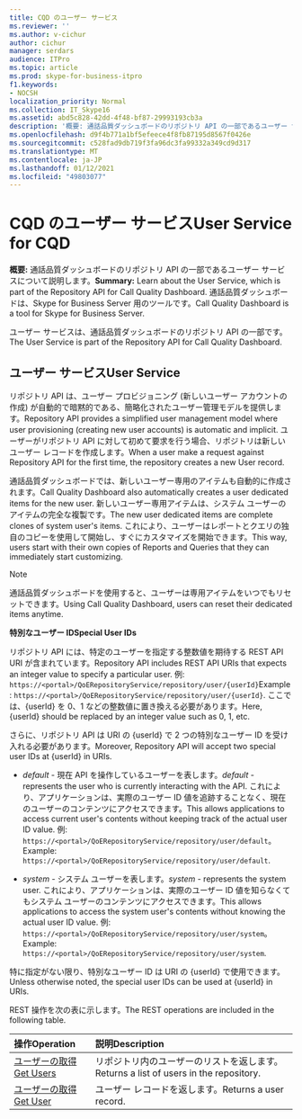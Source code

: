 ```yaml
---
title: CQD のユーザー サービス
ms.reviewer: ''
ms.author: v-cichur
author: cichur
manager: serdars
audience: ITPro
ms.topic: article
ms.prod: skype-for-business-itpro
f1.keywords:
- NOCSH
localization_priority: Normal
ms.collection: IT_Skype16
ms.assetid: abd5c828-42dd-4f48-bf87-29993193cb3a
description: '概要: 通話品質ダッシュボードのリポジトリ API の一部であるユーザー サービスについて説明します。 通話品質ダッシュボードは、Skype for Business Server 用のツールです。'
ms.openlocfilehash: d9f4b771a1bf5efeece4f8fb87195d8567f0426e
ms.sourcegitcommit: c528fad9db719f3fa96dc3fa99332a349cd9d317
ms.translationtype: MT
ms.contentlocale: ja-JP
ms.lasthandoff: 01/12/2021
ms.locfileid: "49803077"
---
```

# <a name="user-service-for-cqd"></a><span data-ttu-id="d4741-104">CQD のユーザー サービス</span><span class="sxs-lookup"><span data-stu-id="d4741-104">User Service for CQD</span></span>
 
<span data-ttu-id="d4741-105">**概要:** 通話品質ダッシュボードのリポジトリ API の一部であるユーザー サービスについて説明します。</span><span class="sxs-lookup"><span data-stu-id="d4741-105">**Summary:** Learn about the User Service, which is part of the Repository API for Call Quality Dashboard.</span></span> <span data-ttu-id="d4741-106">通話品質ダッシュボードは、Skype for Business Server 用のツールです。</span><span class="sxs-lookup"><span data-stu-id="d4741-106">Call Quality Dashboard is a tool for Skype for Business Server.</span></span>
  
<span data-ttu-id="d4741-107">ユーザー サービスは、通話品質ダッシュボードのリポジトリ API の一部です。</span><span class="sxs-lookup"><span data-stu-id="d4741-107">The User Service is part of the Repository API for Call Quality Dashboard.</span></span>
  
## <a name="user-service"></a><span data-ttu-id="d4741-108">ユーザー サービス</span><span class="sxs-lookup"><span data-stu-id="d4741-108">User Service</span></span>

<span data-ttu-id="d4741-109">リポジトリ API は、ユーザー プロビジョニング (新しいユーザー アカウントの作成) が自動的で暗黙的である、簡略化されたユーザー管理モデルを提供します。</span><span class="sxs-lookup"><span data-stu-id="d4741-109">Repository API provides a simplified user management model where user provisioning (creating new user accounts) is automatic and implicit.</span></span> <span data-ttu-id="d4741-110">ユーザーがリポジトリ API に対して初めて要求を行う場合、リポジトリは新しいユーザー レコードを作成します。</span><span class="sxs-lookup"><span data-stu-id="d4741-110">When a user make a request against Repository API for the first time, the repository creates a new User record.</span></span> 
  
<span data-ttu-id="d4741-111">通話品質ダッシュボードでは、新しいユーザー専用のアイテムも自動的に作成されます。</span><span class="sxs-lookup"><span data-stu-id="d4741-111">Call Quality Dashboard also automatically creates a user dedicated items for the new user.</span></span> <span data-ttu-id="d4741-112">新しいユーザー専用アイテムは、システム ユーザーのアイテムの完全な複製です。</span><span class="sxs-lookup"><span data-stu-id="d4741-112">The new user dedicated items are complete clones of system user's items.</span></span> <span data-ttu-id="d4741-113">これにより、ユーザーはレポートとクエリの独自のコピーを使用して開始し、すぐにカスタマイズを開始できます。</span><span class="sxs-lookup"><span data-stu-id="d4741-113">This way, users start with their own copies of Reports and Queries that they can immediately start customizing.</span></span> 
  
> [!NOTE]
> <span data-ttu-id="d4741-114">通話品質ダッシュボードを使用すると、ユーザーは専用アイテムをいつでもリセットできます。</span><span class="sxs-lookup"><span data-stu-id="d4741-114">Using Call Quality Dashboard, users can reset their dedicated items anytime.</span></span> 
  
 <span data-ttu-id="d4741-115">**特別なユーザー ID**</span><span class="sxs-lookup"><span data-stu-id="d4741-115">**Special User IDs**</span></span>
  
<span data-ttu-id="d4741-116">リポジトリ API には、特定のユーザーを指定する整数値を期待する REST API URI が含まれています。</span><span class="sxs-lookup"><span data-stu-id="d4741-116">Repository API includes REST API URIs that expects an integer value to specify a particular user.</span></span> <span data-ttu-id="d4741-117">例: `https://<portal>/QoERepositoryService/repository/user/{userId}`</span><span class="sxs-lookup"><span data-stu-id="d4741-117">Example:  `https://<portal>/QoERepositoryService/repository/user/{userId}`.</span></span> <span data-ttu-id="d4741-118">ここでは、{userId} を 0、1 などの整数値に置き換える必要があります。</span><span class="sxs-lookup"><span data-stu-id="d4741-118">Here, {userId} should be replaced by an integer value such as 0, 1, etc.</span></span>
  
<span data-ttu-id="d4741-119">さらに、リポジトリ API は URI の {userId} で 2 つの特別なユーザー ID を受け入れる必要があります。</span><span class="sxs-lookup"><span data-stu-id="d4741-119">Moreover, Repository API will accept two special user IDs at {userId} in URIs.</span></span>
  
-  <span data-ttu-id="d4741-120">*default*  - 現在 API を操作しているユーザーを表します。</span><span class="sxs-lookup"><span data-stu-id="d4741-120">*default*  - represents the user who is currently interacting with the API.</span></span> <span data-ttu-id="d4741-121">これにより、アプリケーションは、実際のユーザー ID 値を追跡することなく、現在のユーザーのコンテンツにアクセスできます。</span><span class="sxs-lookup"><span data-stu-id="d4741-121">This allows applications to access current user's contents without keeping track of the actual user ID value.</span></span> <span data-ttu-id="d4741-122">例: `https://<portal>/QoERepositoryService/repository/user/default`。</span><span class="sxs-lookup"><span data-stu-id="d4741-122">Example: `https://<portal>/QoERepositoryService/repository/user/default`.</span></span>
    
-  <span data-ttu-id="d4741-123">*system*  - システム ユーザーを表します。</span><span class="sxs-lookup"><span data-stu-id="d4741-123">*system*  - represents the system user.</span></span> <span data-ttu-id="d4741-124">これにより、アプリケーションは、実際のユーザー ID 値を知らなくてもシステム ユーザーのコンテンツにアクセスできます。</span><span class="sxs-lookup"><span data-stu-id="d4741-124">This allows applications to access the system user's contents without knowing the actual user ID value.</span></span> <span data-ttu-id="d4741-125">例: `https://<portal>/QoERepositoryService/repository/user/system`。</span><span class="sxs-lookup"><span data-stu-id="d4741-125">Example: `https://<portal>/QoERepositoryService/repository/user/system`.</span></span>
    
<span data-ttu-id="d4741-126">特に指定がない限り、特別なユーザー ID は URI の {userId} で使用できます。</span><span class="sxs-lookup"><span data-stu-id="d4741-126">Unless otherwise noted, the special user IDs can be used at {userId} in URIs.</span></span> 
  
<span data-ttu-id="d4741-127">REST 操作を次の表に示します。</span><span class="sxs-lookup"><span data-stu-id="d4741-127">The REST operations are included in the following table.</span></span>
  
|<span data-ttu-id="d4741-128">**操作**</span><span class="sxs-lookup"><span data-stu-id="d4741-128">**Operation**</span></span>|<span data-ttu-id="d4741-129">**説明**</span><span class="sxs-lookup"><span data-stu-id="d4741-129">**Description**</span></span>|
|:-----|:-----|
|[<span data-ttu-id="d4741-130">ユーザーの取得</span><span class="sxs-lookup"><span data-stu-id="d4741-130">Get Users</span></span>](get-users.md) <br/> |<span data-ttu-id="d4741-131">リポジトリ内のユーザーのリストを返します。</span><span class="sxs-lookup"><span data-stu-id="d4741-131">Returns a list of users in the repository.</span></span>  <br/> |
|[<span data-ttu-id="d4741-132">ユーザーの取得</span><span class="sxs-lookup"><span data-stu-id="d4741-132">Get User</span></span>](get-user.md) <br/> |<span data-ttu-id="d4741-133">ユーザー レコードを返します。</span><span class="sxs-lookup"><span data-stu-id="d4741-133">Returns a user record.</span></span>  <br/> |
   

